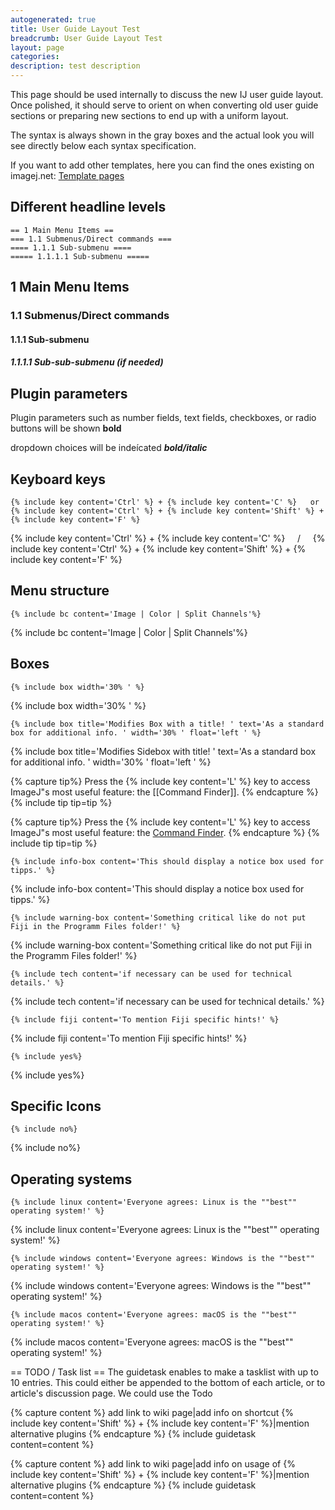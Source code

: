 ```yaml
---
autogenerated: true
title: User Guide Layout Test
breadcrumb: User Guide Layout Test
layout: page
categories: 
description: test description
---
```


This page should be used internally to discuss the new IJ user guide layout. Once polished, it should serve to orient on when converting old user guide sections or preparing new sections to end up with a uniform layout.

The syntax is always shown in the gray boxes and the actual look you will see directly below each syntax specification.

If you want to add other templates, here you can find the ones existing on imagej.net: [Template pages](https://imagej.net/index.php?title=Special%3AAllPages&from=&to=&namespace=10)

## Different headline levels

    == 1 Main Menu Items ==     
    === 1.1 Submenus/Direct commands ===
    ==== 1.1.1 Sub-submenu ==== 
    ===== 1.1.1.1 Sub-submenu =====

## 1 Main Menu Items

### 1.1 Submenus/Direct commands

#### 1.1.1 Sub-submenu

##### 1.1.1.1 Sub-sub-submenu (if needed)

  

## Plugin parameters

Plugin parameters such as number fields, text fields, checkboxes, or radio buttons will be shown **bold**

dropdown choices will be indeícated ***bold/italic***

## Keyboard keys

    {% include key content='Ctrl' %} + {% include key content='C' %}   or    {% include key content='Ctrl' %} + {% include key content='Shift' %} + {% include key content='F' %}

{% include key content='Ctrl' %} + {% include key content='C' %}     /     {% include key content='Ctrl' %} + {% include key content='Shift' %} + {% include key content='F' %}

## Menu structure

    {% include bc content='Image | Color | Split Channels'%}

{% include bc content='Image | Color | Split Channels'%}

## Boxes

    {% include box width='30% ' %}

{% include box width='30% ' %}  

    {% include box title='Modifies Box with a title! ' text='As a standard box for additional info. ' width='30% ' float='left ' %}

{% include box title='Modifies Sidebox with title\! ' text='As a standard box for additional info. ' width='30% ' float='left ' %}

  
  
  
  
  
  

    
{% capture tip%}
Press the {% include key content='L' %} key to access ImageJ"s most useful feature: the [[Command Finder]].
{% endcapture %}
{% include tip tip=tip %}


{% capture tip%}
Press the {% include key content='L' %} key to access ImageJ"s most useful feature: the [Command Finder](Command_Finder "wikilink").
{% endcapture %}
{% include tip tip=tip %}

    {% include info-box content='This should display a notice box used for tipps.' %}

{% include info-box content='This should display a notice box used for tipps.' %}

    {% include warning-box content='Something critical like do not put Fiji in the Programm Files folder!' %}

{% include warning-box content='Something critical like do not put Fiji in the Programm Files folder\!' %}

    {% include tech content='if necessary can be used for technical details.' %}

{% include tech content='if necessary can be used for technical details.' %}

    {% include fiji content='To mention Fiji specific hints!' %}

{% include fiji content='To mention Fiji specific hints\!' %}

  
  
  
  
  
  

    {% include yes%}


{% include yes%}


## Specific Icons

    {% include no%}


{% include no%}


## Operating systems

    {% include linux content='Everyone agrees: Linux is the ""best"" operating system!' %}

{% include linux content='Everyone agrees: Linux is the ""best"" operating system\!' %}  
  
  
  
  
  

    {% include windows content='Everyone agrees: Windows is the ""best"" operating system!' %}

{% include windows content='Everyone agrees: Windows is the ""best"" operating system\!' %}  
  
  
  
  
  

    {% include macos content='Everyone agrees: macOS is the ""best"" operating system!' %}

{% include macos content='Everyone agrees: macOS is the ""best"" operating system\!' %}  
  
  
  
  
  
\== TODO / Task list == The guidetask enables to make a tasklist with up to 10 entries. This could either be appended to the bottom of each article, or to article's discussion page. We could use the Todo

    
{% capture  content %}
add link to wiki page|add info on shortcut {% include key content='Shift' %} + {% include key content='F' %}|mention alternative plugins
{% endcapture %}
{% include guidetask content=content %}


{% capture  content %}
add link to wiki page|add info on usage of {% include key content='Shift' %} + {% include key content='F' %}|mention alternative plugins
{% endcapture %}
{% include guidetask content=content %}
